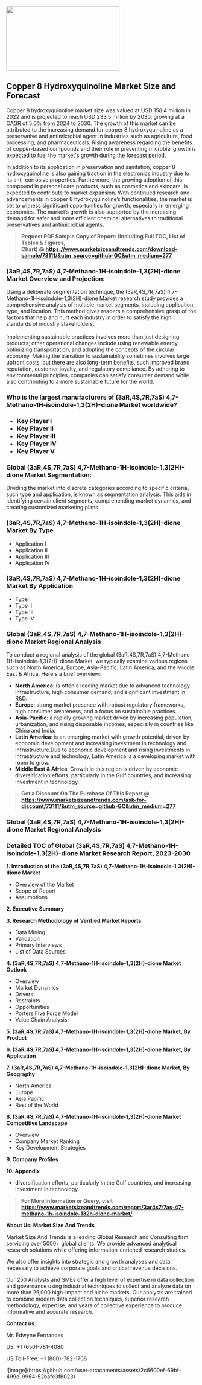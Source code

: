 <p><img class="alignnone size-medium wp-image-20088" src="https://ffe5etoiles.com/wp-content/uploads/2024/12/MST1-300x171.png" alt="" width="300" height="171" /></p><h2>Copper 8 Hydroxyquinoline Market Size and Forecast</h2><p>Copper 8 hydroxyquinoline market size was valued at USD 158.4 million in 2022 and is projected to reach USD 233.5 million by 2030, growing at a CAGR of 5.0% from 2024 to 2030. The growth of this market can be attributed to the increasing demand for copper 8 hydroxyquinoline as a preservative and antimicrobial agent in industries such as agriculture, food processing, and pharmaceuticals. Rising awareness regarding the benefits of copper-based compounds and their role in preventing microbial growth is expected to fuel the market's growth during the forecast period.</p><p>In addition to its application in preservation and sanitation, copper 8 hydroxyquinoline is also gaining traction in the electronics industry due to its anti-corrosive properties. Furthermore, the growing adoption of this compound in personal care products, such as cosmetics and skincare, is expected to contribute to market expansion. With continued research and advancements in copper 8 hydroxyquinoline’s functionalities, the market is set to witness significant opportunities for growth, especially in emerging economies. The market’s growth is also supported by the increasing demand for safer and more efficient chemical alternatives to traditional preservatives and antimicrobial agents.</p></p><blockquote id="" class=""><strong>Request PDF Sample Copy of Report: (Including Full TOC, List of Tables &amp; Figures, Chart)&nbsp;@&nbsp;<strong><a href="https://www.marketsizeandtrends.com/download-sample/73111/&utm_source=github-GC&utm_medium=277" target="_blank">https://www.marketsizeandtrends.com/download-sample/73111/&utm_source=github-GC&utm_medium=277</a></strong></strong></blockquote><h3 id="" class="">(3aR,4S,7R,7aS) 4,7-Methano-1H-isoindole-1,3(2H)-dione Market&nbsp;Overview and Projection:</h3><p id="" class="">Using a deliberate segmentation technique, the (3aR,4S,7R,7aS) 4,7-Methano-1H-isoindole-1,3(2H)-dione Market research study provides a comprehensive analysis of multiple market segments, including application, type, and location. This method gives readers a comprehensive grasp of the factors that help and hurt each industry in order to satisfy the high standards of industry stakeholders. <br /> <br />Implementing sustainable practices involves more than just designing products; other operational changes include using renewable energy, optimizing transportation, and adopting the concepts of the circular economy. Making the transition to sustainability sometimes involves large upfront costs, but there are also long-term benefits, such improved brand reputation, customer loyalty, and regulatory compliance. By adhering to environmental principles, companies can satisfy consumer demand while also contributing to a more sustainable future for the world.</p><h3 id="" class="">Who is the largest manufacturers of&nbsp;(3aR,4S,7R,7aS) 4,7-Methano-1H-isoindole-1,3(2H)-dione Market worldwide?</h3><h3 class=""><p><ul><li>Key Player I </li><li> Key Player II </li><li> Key Player III </li><li> Key Player IV </li><li> Key Player V</li></ul></p></h3><h3 id="" class="">Global&nbsp;(3aR,4S,7R,7aS) 4,7-Methano-1H-isoindole-1,3(2H)-dione Market Segmentation:</h3><p id="" class="">Dividing the market into discrete categories according to specific criteria, such type and application, is known as segmentation analysis. This aids in identifying certain client segments, comprehending market dynamics, and creating customized marketing plans.</p><h3 id="" class="">(3aR,4S,7R,7aS) 4,7-Methano-1H-isoindole-1,3(2H)-dione Market&nbsp;By Type</h3><p><p><ul><li>Application I</li><li> Application II</li><li> Application III</li><li> Application IV</p></li></ul></p></p><h3 id="" class="">(3aR,4S,7R,7aS) 4,7-Methano-1H-isoindole-1,3(2H)-dione Market&nbsp;By Application</h3><p class=""><p><ul><li>Type I</li><li> Type II</li><li> Type III</li><li> Type IV</li></ul></p></p><h3 id="" class="">Global (3aR,4S,7R,7aS) 4,7-Methano-1H-isoindole-1,3(2H)-dione Market Regional Analysis</h3><p id="" class="">To conduct a regional analysis of the global (3aR,4S,7R,7aS) 4,7-Methano-1H-isoindole-1,3(2H)-dione Market, we typically examine various regions such as North America, Europe, Asia-Pacific, Latin America, and the Middle East &amp; Africa. Here's a brief overview:</p><ul><li><strong>North America</strong>: is often a leading market due to advanced technology infrastructure, high consumer demand, and significant investment in R&amp;D.</li><li><strong>Europe</strong>: strong market presence with robust regulatory frameworks, high consumer awareness, and a focus on sustainable practices.</li><li><strong>Asia-Pacific</strong>: a rapidly growing market driven by increasing population, urbanization, and rising disposable incomes, especially in countries like China and India.</li><li><strong>Latin America</strong>: is an emerging market with growth potential, driven by economic development and increasing investment in technology and infrastructure.Due to economic development and rising investments in infrastructure and technology, Latin America is a developing market with room to grow.</li><li><strong>Middle East &amp; Africa</strong>: Growth in this region is driven by economic diversification efforts, particularly in the Gulf countries, and increasing investment in technology.</li></ul><blockquote id="" class=""><strong>Get a Discount On The Purchase Of This Report @ <strong><a href="https://www.marketsizeandtrends.com/ask-for-discount/73111/&utm_source=github-GC&utm_medium=277" target="_blank">https://www.marketsizeandtrends.com/ask-for-discount/73111/&utm_source=github-GC&utm_medium=277</a></strong></strong></blockquote><h3 id="" class="">Global (3aR,4S,7R,7aS) 4,7-Methano-1H-isoindole-1,3(2H)-dione Market Regional Analysis</h3><h3 id="" class="">Detailed TOC of Global (3aR,4S,7R,7aS) 4,7-Methano-1H-isoindole-1,3(2H)-dione Market Research Report, 2023-2030</h3><p id="" class=""><strong>1. Introduction of the (3aR,4S,7R,7aS) 4,7-Methano-1H-isoindole-1,3(2H)-dione Market</strong></p><ul><li>Overview of the Market</li><li>Scope of Report</li><li>Assumptions</li></ul><p id="" class=""><strong>2. Executive Summary</strong></p><p id="" class=""><strong>3. Research Methodology of Verified Market Reports</strong></p><ul><li>Data Mining</li><li>Validation</li><li>Primary Interviews</li><li>List of Data Sources</li></ul><p id="" class=""><strong>4. (3aR,4S,7R,7aS) 4,7-Methano-1H-isoindole-1,3(2H)-dione Market Outlook</strong></p><ul><li>Overview</li><li>Market Dynamics</li><li>Drivers</li><li>Restraints</li><li>Opportunities</li><li>Porters Five Force Model</li><li>Value Chain Analysis</li></ul><p id="" class=""><strong>5. (3aR,4S,7R,7aS) 4,7-Methano-1H-isoindole-1,3(2H)-dione Market, By Product</strong></p><p id="" class=""><strong>6. (3aR,4S,7R,7aS) 4,7-Methano-1H-isoindole-1,3(2H)-dione Market, By Application</strong></p><p id="" class=""><strong>7. (3aR,4S,7R,7aS) 4,7-Methano-1H-isoindole-1,3(2H)-dione Market, By Geography</strong></p><ul><li>North America</li><li>Europe</li><li>Asia Pacific</li><li>Rest of the World</li></ul><p id="" class=""><strong>8. (3aR,4S,7R,7aS) 4,7-Methano-1H-isoindole-1,3(2H)-dione Market Competitive Landscape</strong></p><ul><li>Overview</li><li>Company Market Ranking</li><li>Key Development Strategies</li></ul><p id="" class=""><strong>9. Company Profiles</strong></p><p id="" class=""><strong>10. Appendix</strong></p><ul><li>diversification efforts, particularly in the Gulf countries, and increasing investment in technology.</li></ul><blockquote id="" class=""><strong>For More Information or Query, visit <strong><strong><a href="https://www.marketsizeandtrends.com/report/3ar4s7r7as-47-methano-1h-isoindole-132h-dione-market/" target="_blank">https://www.marketsizeandtrends.com/report/3ar4s7r7as-47-methano-1h-isoindole-132h-dione-market/</a></strong></strong></strong></blockquote><p id="" class=""><strong>About Us: Market Size And Trends</strong></p><p id="" class="">Market Size And Trends is a leading Global Research and Consulting firm servicing over 5000+ global clients. We provide advanced analytical research solutions while offering information-enriched research studies.</p><p id="" class="">We also offer insights into strategic and growth analyses and data necessary to achieve corporate goals and critical revenue decisions.</p><p id="" class="">Our 250 Analysts and SMEs offer a high level of expertise in data collection and governance using industrial techniques to collect and analyze data on more than 25,000 high-impact and niche markets. Our analysts are trained to combine modern data collection techniques, superior research methodology, expertise, and years of collective experience to produce informative and accurate research.</p><p id="" class=""><strong>Contact us:</strong></p><p id="" class="">Mr. Edwyne Fernandes</p><p id="" class="">US: +1 (650)-781-4080</p><p id="" class="">US Toll-Free: +1 (800)-782-1768</p>
![image](https://github.com/user-attachments/assets/2c6600ef-69bf-499d-9964-52bafe3fb023)
